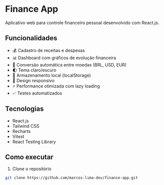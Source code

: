 # Finance App

Aplicativo web para controle financeiro pessoal desenvolvido com React.js.

## Funcionalidades

-   💰 Cadastro de receitas e despesas
-   📊 Dashboard com gráficos de evolução financeira
-   🔄 Conversão automática entre moedas (BRL, USD, EUR)
-   🌓 Tema claro/escuro
-   💾 Armazenamento local (localStorage)
-   📱 Design responsivo
-   ⚡ Performance otimizada com lazy loading
-   ✅ Testes automatizados

## Tecnologias

-   React.js
-   Tailwind CSS
-   Recharts
-   Vitest
-   React Testing Library

## Como executar

1. Clone o repositório

```bash
git clone https://github.com/marcos-lima-dev/finance-app.git
```
